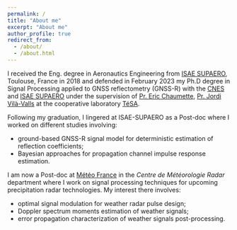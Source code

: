 ```yaml
---
permalink: /
title: "About me"
excerpt: "About me"
author_profile: true
redirect_from: 
  - /about/
  - /about.html
---
```


I received the Eng. degree in Aeronautics Engineering from [ISAE SUPAERO](https://www.isae-supaero.fr/), Toulouse, France in 2018 and defended in February 2023 my Ph.D degree in Signal Processing applied to GNSS reflectometry (GNSS-R) with the [CNES](https://cnes.fr) and [ISAE SUPAERO](https://www.isae-supaero.fr) under the supervision of [Pr. Eric Chaumette](https://pagespro.isae-supaero.fr/eric-chaumette/biography.html), [Pr. Jordi Vilà-Valls](https://jordivilavalls.wordpress.com) at the cooperative laboratory [TéSA](https://tesa.prd.fr).

Following my graduation, I lingered at ISAE-SUPAERO as a Post-doc where I worked on different studies involving:
 - ground-based GNSS-R signal model for deterministic estimation of reflection coefficients;
 - Bayesian approaches for propagation channel impulse response estimation.

I am now a Post-doc at [Météo France](https://meteofrance.com/) in the _Centre de Météorologie Radar_ department where I work on signal processing techniques for upcoming precipitation radar technologies. My interest there involves:
 - optimal signal modulation for weather radar pulse design; 
 - Doppler spectrum moments estimation of weather signals;
 - error propagation characterization of weather signals post-processing.
 